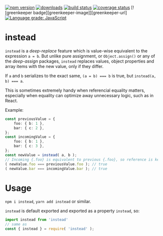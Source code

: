 [![npm version][npm-image]][npm-url]
[![downloads][downloads-image]][npm-url]
[![build status][build-image]][build-url]
[![coverage status][coverage-image]][coverage-url]
[![greenkeeper badge][greenkeeper-image]][greenkeeper-url]
[![Language grade: JavaScript][lgtm-image]][lgtm-url]

# instead

`instead` is a *deep-replace* feature which is value-wise equivalent to the expression `a = b`. But unlike pure assignment, or `Object.assign()` or any of the *deep-assign* packages, `instead` replaces values, object properties and array items with the new value, only if they differ.

If `a` and `b` serializes to the exact same, `(a = b) === b` is true, but `instead(a, b) === a`.

This is sometimes extremely handy when referencial equality matters, especially when equality can optimize away unnecessary logic, such as in React.

Example:
```ts
const previousValue = {
    foo: { b: 1 },
    bar: { c: 2 },
};
const incomingValue = {
    foo: { b: 1 },
    bar: { c: 3 },
};
const newValue = instead( a, b );
// Incoming {.foo} is equivalent to previous {.foo}, so reference is kept:
( newValue.foo === previousValue.foo ); // true
( newValue.bar === incomingValue.bar ); // true
```

# Usage

`npm i instead`, `yarn add instead` or similar.

`instead` is default exported and exported as a property `instead`, so:

```ts
import instead from 'instead'
// same as
const { instead } = require( 'instead' );
```


[npm-image]: https://img.shields.io/npm/v/instead.svg
[npm-url]: https://npmjs.org/package/instead
[downloads-image]: https://img.shields.io/npm/dm/instead.svg
[build-image]: https://img.shields.io/github/workflow/status/grantila/instead/Master.svg
[build-url]: https://github.com/grantila/instead/actions?query=workflow%3AMaster
[coverage-image]: https://coveralls.io/repos/github/grantila/instead/badge.svg?branch=master
[coverage-url]: https://coveralls.io/github/grantila/instead?branch=master
[lgtm-image]: https://img.shields.io/lgtm/grade/javascript/g/grantila/instead.svg?logo=lgtm&logoWidth=18
[lgtm-url]: https://lgtm.com/projects/g/grantila/instead/context:javascript
